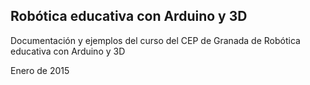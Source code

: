 ## Robótica educativa con Arduino y 3D

Documentación y ejemplos del curso del CEP de Granada de
Robótica educativa con Arduino y 3D

Enero de 2015